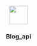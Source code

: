 <!-- PROJECT LOGO -->
<br />
<div align="center">
  <image src="https://github.com/user-attachments/assets/9574b320-c707-421d-b6b1-d09ae2dd8747" width="50px"/>
  <h3 align="center">Blog_api</h3>
</div>

